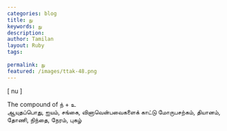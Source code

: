 ```yaml
---
categories: blog
title: நு
keywords: நு
description: 
author: Tamilan
layout: Ruby
tags: 
 
permalink: நு
featured: /images/ttak-48.png
---
```

  
[ nu ]  
  
The compound of ந் + உ  
ஆயுதப்பொது, ஐயம், சங்கை, வினாவென்பவைகளைக் காட்டு மோருபசற்கம், தியானம், தோணி, நிந்தை, நேரம், புகழ்